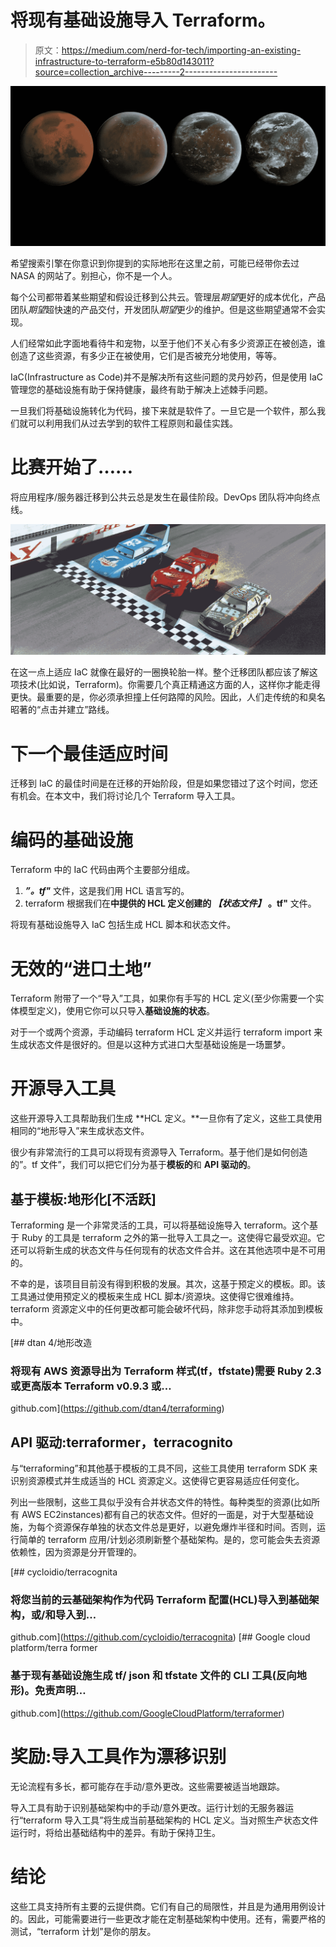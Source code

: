 # 将现有基础设施导入 Terraform。

> 原文：<https://medium.com/nerd-for-tech/importing-an-existing-infrastructure-to-terraform-e5b80d143011?source=collection_archive---------2----------------------->

![](img/fee8629c48c8591e36f893e27ef401e0.png)

希望搜索引擎在你意识到你提到的实际地形在这里之前，可能已经带你去过 NASA 的网站了。别担心，你不是一个人。

每个公司都带着某些期望和假设迁移到公共云。管理层*期望*更好的成本优化，产品团队*期望*超快速的产品交付，开发团队*期望*更少的维护。但是这些期望通常不会实现。

人们经常如此字面地看待牛和宠物，以至于他们不关心有多少资源正在被创造，谁创造了这些资源，有多少正在被使用，它们是否被充分地使用，等等。

IaC(Infrastructure as Code)并不是解决所有这些问题的灵丹妙药，但是使用 IaC 管理您的基础设施有助于保持健康，最终有助于解决上述棘手问题。

一旦我们将基础设施转化为代码，接下来就是软件了。一旦它是一个软件，那么我们就可以利用我们从过去学到的软件工程原则和最佳实践。

# **比赛开始了……**

将应用程序/服务器迁移到公共云总是发生在最佳阶段。DevOps 团队将冲向终点线。

![](img/ebb2b9f25d4aaf8304bb657195ec5e24.png)

在这一点上适应 IaC 就像在最好的一圈换轮胎一样。整个迁移团队都应该了解这项技术(比如说，Terraform)。你需要几个真正精通这方面的人，这样你才能走得更快。最重要的是，你必须承担撞上任何路障的风险。因此，人们走传统的和臭名昭著的“点击并建立”路线。

# 下一个最佳适应时间

迁移到 IaC 的最佳时间是在迁移的开始阶段，但是如果您错过了这个时间，您还有机会。在本文中，我们将讨论几个 Terraform 导入工具。

# 编码的基础设施

Terraform 中的 IaC 代码由两个主要部分组成。

1.  ***”。tf"*** 文件，这是我们用 HCL 语言写的。
2.  terraform 根据我们在**中提供的 HCL 定义创建的 ***【状态文件】*** 。tf"** 文件。

将现有基础设施导入 IaC 包括生成 HCL 脚本和状态文件。

# 无效的“进口土地”

Terraform 附带了一个“导入”工具，如果你有手写的 HCL 定义(至少你需要一个实体模型定义)，使用它你可以只导入**基础设施的状态**。

对于一个或两个资源，手动编码 terraform HCL 定义并运行 terraform import 来生成状态文件是很好的。但是以这种方式进口大型基础设施是一场噩梦。

# 开源导入工具

这些开源导入工具帮助我们生成 **HCL 定义。**一旦你有了定义，这些工具使用相同的“地形导入”来生成状态文件。

很少有非常流行的工具可以将现有资源导入 Terraform。基于他们是如何创造的”。tf 文件”，我们可以把它们分为基于**模板的**和 **API 驱动的**。

## 基于模板:地形化[不活跃]

Terraforming 是一个非常灵活的工具，可以将基础设施导入 terraform。这个基于 Ruby 的工具是 terraform 之外的第一批导入工具之一。这使得它最受欢迎。它还可以将新生成的状态文件与任何现有的状态文件合并。这在其他选项中是不可用的。

不幸的是，该项目目前没有得到积极的发展。其次，这基于预定义的模板。即。该工具通过使用预定义的模板来生成 HCL 脚本/资源块。这使得它很难维持。terraform 资源定义中的任何更改都可能会破坏代码，除非您手动将其添加到模板中。

[](https://github.com/dtan4/terraforming) [## dtan 4/地形改造

### 将现有 AWS 资源导出为 Terraform 样式(tf，tfstate)需要 Ruby 2.3 或更高版本 Terraform v0.9.3 或…

github.com](https://github.com/dtan4/terraforming) 

## API 驱动:terraformer，terracognito

与“terraforming”和其他基于模板的工具不同，这些工具使用 terraform SDK 来识别资源模式并生成适当的 HCL 资源定义。这使得它更容易适应任何变化。

列出一些限制，这些工具似乎没有合并状态文件的特性。每种类型的资源(比如所有 AWS EC2instances)都有自己的状态文件。但好的一面是，对于大型基础设施，为每个资源保存单独的状态文件总是更好，以避免爆炸半径和时间。否则，运行简单的 terraform 应用/计划必须刷新整个基础架构。是的，您可能会失去资源依赖性，因为资源是分开管理的。

[](https://github.com/cycloidio/terracognita) [## cycloidio/terracognita

### 将您当前的云基础架构作为代码 Terraform 配置(HCL)导入到基础架构，或/和导入到…

github.com](https://github.com/cycloidio/terracognita) [](https://github.com/GoogleCloudPlatform/terraformer) [## Google cloud platform/terra former

### 基于现有基础设施生成 tf/ json 和 tfstate 文件的 CLI 工具(反向地形)。免责声明…

github.com](https://github.com/GoogleCloudPlatform/terraformer) 

# 奖励:导入工具作为漂移识别

无论流程有多长，都可能存在手动/意外更改。这些需要被适当地跟踪。

导入工具有助于识别基础架构中的手动/意外更改。运行计划的无服务器运行“terraform 导入工具”将生成当前基础架构的 HCL 定义。当对照生产状态文件运行时，将给出基础结构中的差异。有助于保持卫生。

# 结论

这些工具支持所有主要的云提供商。它们有自己的局限性，并且是为通用用例设计的。因此，可能需要进行一些更改才能在定制基础架构中使用。还有，需要严格的测试，“terraform 计划”是你的朋友。